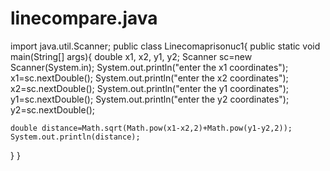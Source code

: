 # linecompare.java
import java.util.Scanner;
public class Linecomaprisonuc1{
	public static void main(String[] args){
	double x1, x2, y1, y2;
	Scanner sc=new Scanner(System.in);
	System.out.println("enter the x1 coordinates");
	x1=sc.nextDouble();
	System.out.println("enter the x2 coordinates");
        x2=sc.nextDouble();
	System.out.println("enter the y1 coordinates");
        y1=sc.nextDouble();
	System.out.println("enter the y2 coordinates");
        y2=sc.nextDouble();

	double distance=Math.sqrt(Math.pow(x1-x2,2)+Math.pow(y1-y2,2));
	System.out.println(distance);
}
}
